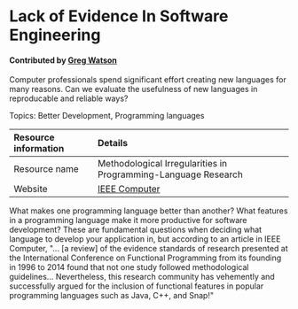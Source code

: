 # Lack of Evidence In Software Engineering

#### Contributed by [Greg Watson](https://github.com/jarrah42)

Computer professionals spend significant effort creating new languages for
many reasons. Can we evaluate the usefulness of new languages in reproducable
and reliable ways?


Topics: Better Development, Programming languages


Resource information | Details 
 :--- | :--- 
 Resource name | Methodological Irregularities in Programming-Language Research
 Website | [IEEE Computer](https://ieeexplore.ieee.org/document/7999115)


What makes one programming language better than another? What features in a programming language make
it more productive for software development? These are fundamental questions when deciding what language
to develop your application in, but according to an article in IEEE Computer, "... [a review] of the evidence standards 
of research presented at the International Conference on Functional Programming from its founding in 1996 to 2014 found that 
not one study followed methodological guidelines... Nevertheless, this research community has vehemently 
and successfully argued for the inclusion of functional features in popular programming languages such as Java, C++, 
and Snap!"


<!--- #### Publication date: August 1, 2017 -->


 <!---
 Publish: no
 Categories: Development 
 Categories: Better Development
 Topics: Programming languages
 Level: 2
 Prerequisites: none
 Aggregate: none
 --->
